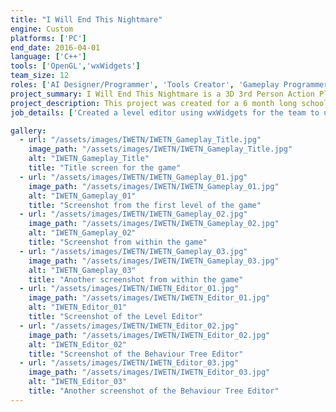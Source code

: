 ```yaml
---
title: "I Will End This Nightmare"
engine: Custom
platforms: ['PC']
end_date: 2016-04-01
language: ['C++']
tools: ['OpenGL','wxWidgets']
team_size: 12
roles: ['AI Designer/Programmer', 'Tools Creator', 'Gameplay Programmer']
project_summary: I Will End This Nightmare is a 3D 3rd Person Action Platformer where you play as a girl trapped in the dream world. In order to escape, you must make use of your ability to cast spells by playing notes in the correct order, and ring all of the bells in the level, without getting defeated by the nightmares in the world.
project_description: This project was created for a 6 month long school project. We managed to make our own custom engine using OpenGL and C++, along with our own Level Editor and Behaviour Tree Editor using wxWidgets.
job_details: ['Created a level editor using wxWidgets for the team to use to create, save, and load levels, along with creating objects in the world and modifying them.', 'Created a Behaviour Tree editor using wxWidgets for the team to use, which was used to create cutscenes, enemy behaviours, and gameplay elements.', 'Designed all enemies in the game, along with the miniboss and boss.', ' Implemented most of the enemies in the game, including the miniboss and boss.', 'Implemented Flocking behaviour, and added extra modifications to it to allow it to have a leader in the flock, and not to merge with other flocks. (This was used for one of the main enemies in our game)', 'Implemented the "song" system (in which players chain together a set of keys to cause attacks to happen)']

gallery:
  - url: "/assets/images/IWETN/IWETN_Gameplay_Title.jpg"
    image_path: "/assets/images/IWETN/IWETN_Gameplay_Title.jpg"
    alt: "IWETN_Gameplay_Title"
    title: "Title screen for the game"
  - url: "/assets/images/IWETN/IWETN_Gameplay_01.jpg"
    image_path: "/assets/images/IWETN/IWETN_Gameplay_01.jpg"
    alt: "IWETN_Gameplay_01"
    title: "Screenshot from the first level of the game"
  - url: "/assets/images/IWETN/IWETN_Gameplay_02.jpg"
    image_path: "/assets/images/IWETN/IWETN_Gameplay_02.jpg"
    alt: "IWETN_Gameplay_02"
    title: "Screenshot from within the game"
  - url: "/assets/images/IWETN/IWETN_Gameplay_03.jpg"
    image_path: "/assets/images/IWETN/IWETN_Gameplay_03.jpg"
    alt: "IWETN_Gameplay_03"
    title: "Another screenshot from within the game"
  - url: "/assets/images/IWETN/IWETN_Editor_01.jpg"
    image_path: "/assets/images/IWETN/IWETN_Editor_01.jpg"
    alt: "IWETN_Editor_01"
    title: "Screenshot of the Level Editor"
  - url: "/assets/images/IWETN/IWETN_Editor_02.jpg"
    image_path: "/assets/images/IWETN/IWETN_Editor_02.jpg"
    alt: "IWETN_Editor_02"
    title: "Screenshot of the Behaviour Tree Editor"
  - url: "/assets/images/IWETN/IWETN_Editor_03.jpg"
    image_path: "/assets/images/IWETN/IWETN_Editor_03.jpg"
    alt: "IWETN_Editor_03"
    title: "Another screenshot of the Behaviour Tree Editor"
---
```

